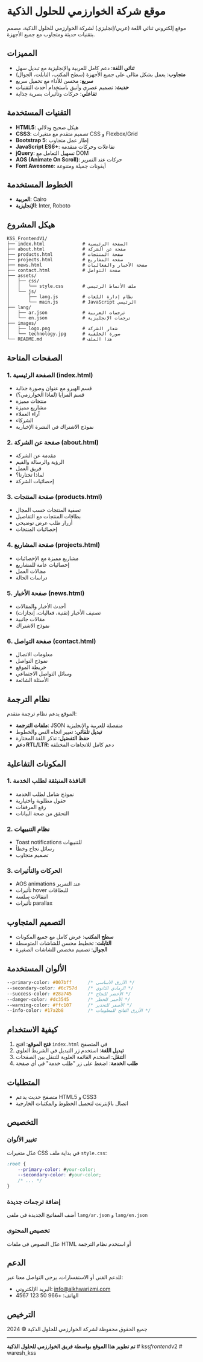 # موقع شركة الخوارزمي للحلول الذكية

موقع إلكتروني ثنائي اللغة (عربي/إنجليزي) لشركة الخوارزمي للحلول الذكية، مصمم بتقنيات حديثة ومتجاوب مع جميع الأجهزة.

## المميزات

- **ثنائي اللغة**: دعم كامل للعربية والإنجليزية مع تبديل سهل
- **متجاوب**: يعمل بشكل مثالي على جميع الأجهزة (سطح المكتب، التابلت، الجوال)
- **سريع**: محسن للأداء مع تحميل سريع
- **حديث**: تصميم عصري وأنيق باستخدام أحدث التقنيات
- **تفاعلي**: حركات وتأثيرات بصرية جذابة

## التقنيات المستخدمة

- **HTML5**: هيكل صحيح ودلالي
- **CSS3**: تصميم متقدم مع متغيرات CSS و Flexbox/Grid
- **Bootstrap 5**: إطار عمل متجاوب
- **JavaScript ES6+**: تفاعلات وحركات متقدمة
- **jQuery**: تسهيل التعامل مع DOM
- **AOS (Animate On Scroll)**: حركات عند التمرير
- **Font Awesome**: أيقونات جميلة ومتنوعة

## الخطوط المستخدمة

- **العربية**: Cairo
- **الإنجليزية**: Inter, Roboto

## هيكل المشروع

```
KSS_FrontendV1/
├── index.html              # الصفحة الرئيسية
├── about.html              # صفحة عن الشركة
├── products.html           # صفحة المنتجات
├── projects.html           # صفحة المشاريع
├── news.html               # صفحة الأخبار والفعاليات
├── contact.html            # صفحة التواصل
├── assets/
│   ├── css/
│   │   └── style.css       # ملف الأنماط الرئيسي
│   └── js/
│       ├── lang.js         # نظام إدارة اللغات
│       └── main.js         # JavaScript الرئيسي
├── lang/
│   ├── ar.json             # ترجمات العربية
│   └── en.json             # ترجمات الإنجليزية
├── images/
│   ├── logo.png            # شعار الشركة
│   └── technology.jpg      # صورة الخلفية
└── README.md               # هذا الملف
```

## الصفحات المتاحة

### 1. الصفحة الرئيسية (index.html)
- قسم الهيرو مع عنوان وصورة جذابة
- قسم المزايا (لماذا الخوارزمي؟)
- منتجات مميزة
- مشاريع مميزة
- آراء العملاء
- الشركاء
- نموذج الاشتراك في النشرة الإخبارية

### 2. صفحة عن الشركة (about.html)
- مقدمة عن الشركة
- الرؤية والرسالة والقيم
- فريق العمل
- لماذا تختارنا؟
- إحصائيات الشركة

### 3. صفحة المنتجات (products.html)
- تصفية المنتجات حسب المجال
- بطاقات المنتجات مع التفاصيل
- أزرار طلب عرض توضيحي
- إحصائيات المنتجات

### 4. صفحة المشاريع (projects.html)
- مشاريع مميزة مع الإحصائيات
- إحصائيات عامة للمشاريع
- مجالات العمل
- دراسات الحالة

### 5. صفحة الأخبار (news.html)
- أحدث الأخبار والمقالات
- تصنيف الأخبار (تقنية، فعاليات، إنجازات)
- مقالات جانبية
- نموذج الاشتراك

### 6. صفحة التواصل (contact.html)
- معلومات الاتصال
- نموذج التواصل
- خريطة الموقع
- وسائل التواصل الاجتماعي
- الأسئلة الشائعة

## نظام الترجمة

الموقع يدعم نظام ترجمة متقدم:

- **ملفات الترجمة**: JSON منفصلة للعربية والإنجليزية
- **تبديل تلقائي**: تغيير اتجاه النص والخطوط
- **حفظ التفضيل**: تذكر اللغة المختارة
- **دعم RTL/LTR**: دعم كامل للاتجاهات المختلفة

## المكونات التفاعلية

### 1. النافذة المنبثقة لطلب الخدمة
- نموذج شامل لطلب الخدمة
- حقول مطلوبة واختيارية
- رفع المرفقات
- التحقق من صحة البيانات

### 2. نظام التنبيهات
- Toast notifications للتنبيهات
- رسائل نجاح وخطأ
- تصميم متجاوب

### 3. الحركات والتأثيرات
- AOS animations عند التمرير
- تأثيرات hover للبطاقات
- انتقالات سلسة
- تأثيرات parallax

## التصميم المتجاوب

- **سطح المكتب**: عرض كامل مع جميع المكونات
- **التابلت**: تخطيط محسن للشاشات المتوسطة
- **الجوال**: تصميم مخصص للشاشات الصغيرة

## الألوان المستخدمة

```css
--primary-color: #007bff      /* الأزرق الأساسي */
--secondary-color: #6c757d    /* الرمادي الثانوي */
--success-color: #28a745      /* الأخضر للنجاح */
--danger-color: #dc3545       /* الأحمر للخطر */
--warning-color: #ffc107      /* الأصفر للتحذير */
--info-color: #17a2b8         /* الأزرق الفاتح للمعلومات */
```

## كيفية الاستخدام

1. **فتح الموقع**: افتح `index.html` في المتصفح
2. **تبديل اللغة**: استخدم زر التبديل في الشريط العلوي
3. **التنقل**: استخدم القائمة العلوية للتنقل بين الصفحات
4. **طلب الخدمة**: اضغط على زر "طلب خدمة" في أي صفحة

## المتطلبات

- متصفح حديث يدعم HTML5 و CSS3
- اتصال بالإنترنت لتحميل الخطوط والمكتبات الخارجية

## التخصيص

### تغيير الألوان
عدّل متغيرات CSS في بداية ملف `style.css`:

```css
:root {
    --primary-color: #your-color;
    --secondary-color: #your-color;
    /* ... */
}
```

### إضافة ترجمات جديدة
أضف المفاتيح الجديدة في ملفي `lang/ar.json` و `lang/en.json`

### تخصيص المحتوى
عدّل النصوص في ملفات HTML أو استخدم نظام الترجمة

## الدعم

للدعم الفني أو الاستفسارات، يرجى التواصل معنا عبر:
- البريد الإلكتروني: info@alkhwarizmi.com
- الهاتف: +966 50 123 4567

## الترخيص

جميع الحقوق محفوظة لشركة الخوارزمي للحلول الذكية © 2024

---

**تم تطوير هذا الموقع بواسطة فريق الخوارزمي للحلول الذكية**
#   k s s _ f r o n t e n d _ v 2  
 #   w a r e s h _ k s s  
 
